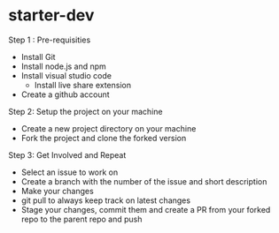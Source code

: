 # starter-dev

Step 1 : Pre-requisities
  - Install Git
  - Install node.js and npm
  - Install visual studio code
    - Install live share extension
  - Create a github account

Step 2: Setup the project on your machine
  - Create a new project directory on your machine
  - Fork the project and clone the forked version 

Step 3: Get Involved and Repeat
  - Select an issue to work on
  - Create a branch with the number of the issue and short description
  - Make your changes
  - git pull to always keep track on latest changes
  - Stage your changes, commit them and create a PR from your forked repo to the parent repo and push




